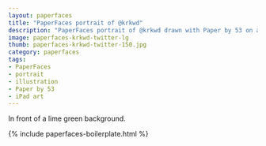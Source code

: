 ```yaml
---
layout: paperfaces
title: "PaperFaces portrait of @krkwd"
description: "PaperFaces portrait of @krkwd drawn with Paper by 53 on an iPad."
image: paperfaces-krkwd-twitter-lg
thumb: paperfaces-krkwd-twitter-150.jpg
category: paperfaces
tags: 
- PaperFaces
- portrait
- illustration
- Paper by 53
- iPad art
---
```


In front of a lime green background.

{% include paperfaces-boilerplate.html %}